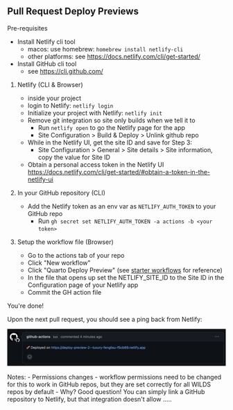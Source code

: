 ## Pull Request Deploy Previews

Pre-requisites

- Install Netlify cli tool
	- macos: use homebrew: `homebrew install netlify-cli`
	- other platforms: see <https://docs.netlify.com/cli/get-started/>
- Install GitHub cli tool
	- see <https://cli.github.com/>

1. Netlify (CLI & Browser)
	- inside your project
	- login to Netlify: `netlify login`
	- Initialize your project with Netlify: `netlify init`
	- Remove git integration so site only builds when we tell it to
		- Run `netlify open` to go the Netlify page for the app
		- Site Configuration > Build & Deploy > Unlink github repo
	- While in the Netlify UI, get the site ID and save for Step 3:
		- Site Configuration > General > Site details > Site information, copy the value for Site ID
	- Obtain a personal access token in the Netlify UI <https://docs.netlify.com/cli/get-started/#obtain-a-token-in-the-netlify-ui>

2. In your GitHub repository (CLI)
	- Add the Netlify token as an env var as `NETLIFY_AUTH_TOKEN` to your GitHub repo
		- Run `gh secret set NETLIFY_AUTH_TOKEN -a actions -b <your token>`

3. Setup the workflow file (Browser)
	- Go to the actions tab of your repo
	- Click "New workflow"
	- Click "Quarto Deploy Preview" (see [starter workflows](https://docs.github.com/en/actions/using-workflows/creating-starter-workflows-for-your-organization) for reference)
	- In the file that opens up set the NETLIFY_SITE_ID to the Site ID in the Configuration page of your Netlify app
	- Commit the GH action file

You're done!

Upon the next pull request, you should see a ping back from Netlify:

![screenshot of deploy preview in a pull request](deploy-preview.png)

Notes:
	- Permissions changes
		- workflow permissions need to be changed for this to work in GitHub repos, but they are set correctly for all WILDS repos by default
	- Why? Good question! You can simply link a GitHub repository to Netlify, but that integration doesn't allow .....
